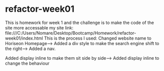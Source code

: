 # refactor-week01
This is homework for week 1 and the challenge is to make the code of the site more accessable
my site link: file:///C:/Users/Nomare/Desktop/Bootcamp/Homework/refactor-week01/index.html
This is the process I used:
Changed website name to Horiseon Homepage-->
Added a div style to make the search engine shift to the right-->
Added a nav.

Added display inline to make them sit side by side-->
Added display inline to change the behaviour
